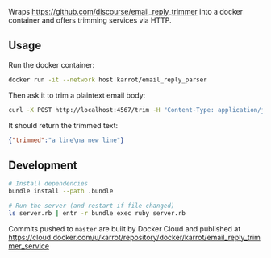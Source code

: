 Wraps https://github.com/discourse/email_reply_trimmer into a docker container and offers trimming services via HTTP.

## Usage

Run the docker container:

```sh
docker run -it --network host karrot/email_reply_parser
```

Then ask it to trim a plaintext email body:

```sh
curl -X POST http://localhost:4567/trim -H "Content-Type: application/json" --data '{"text": "a line\na new line\n> a quotation"}'
```

It should return the trimmed text:

```json
{"trimmed":"a line\na new line"}
```


## Development

```sh
# Install dependencies
bundle install --path .bundle

# Run the server (and restart if file changed)
ls server.rb | entr -r bundle exec ruby server.rb 
```

Commits pushed to `master` are built by Docker Cloud and published at https://cloud.docker.com/u/karrot/repository/docker/karrot/email_reply_trimmer_service
